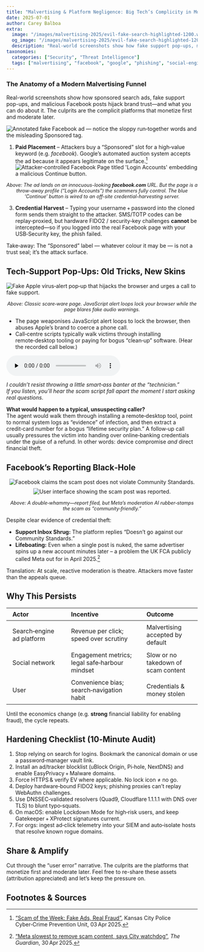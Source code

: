 ```yaml
---
title: "Malvertising & Platform Negligence: Big Tech’s Complicity in Modern Phishing"
date: 2025-07-01
author: Carey Balboa
extra:
  image: "/images/malvertising-2025/evil-fake-search-highlighted-1200.webp"
  og_image: "/images/malvertising-2025/evil-fake-search-highlighted-1200.webp"
  description: "Real-world screenshots show how fake support pop-ups, malicious Facebook posts, and sponsored search ads hijack brand trust—and what you can do about it."
taxonomies:
  categories: ["Security", "Threat Intelligence"]
  tags: ["malvertising", "facebook", "google", "phishing", "social-engineering"]
---
```

<!-- more -->


### The Anatomy of a Modern Malvertising Funnel
Real-world screenshots show how sponsored search ads, fake support pop-ups, and malicious Facebook posts  hijack brand trust—and what you can do about it. The culprits are the complicit platforms that monetize first and moderate later.


![Annotated fake Facebook ad — notice the sloppy run‑together words and the misleading Sponsored tag.](/images/malvertising-2025/evil-fake-search-highlighted-1200.webp)



1. **Paid Placement** – Attackers buy a “Sponsored” slot for a high‑value keyword (e.g. *facebook*). Google’s automated auction system accepts the ad because it appears legitimate on the surface.[^malwarebytes]
![Attacker‑controlled Facebook Page titled 'Login Accounts' embedding a malicious Continue button.](/images/malvertising-2025/login-accounts-scam-embedded-profile-1200.webp)

<p style="text-align:center; font-size:0.9em;"><em>Above: The ad lands on an innocuous-looking <strong>facebook.com</strong> URL. But the page is a throw-away profile (“Login Accounts”) the scammers fully control. The blue ‘Continue’ button is wired to an off-site credential-harvesting server.</em></p>

3. **Credential Harvest** – Typing your username + password into the cloned form sends them straight to the attacker. SMS/TOTP codes can be replay‑proxied, but hardware FIDO2 / security‑key challenges **cannot** be intercepted—so if you logged into the real Facebook page with your USB‑Security key, the phish failed.

Take‑away: The “Sponsored” label — whatever colour it may be — is not a trust seal; it’s the attack surface.


## Tech‑Support Pop‑Ups: Old Tricks, New Skins

![Fake Apple virus‑alert pop‑up that hijacks the browser and urges a call to fake support.](/images/malvertising-2025/scam-fake-support-site-1200.webp)

<p style="text-align:center; font-size:0.9em;"><em>Above: Classic scare‑ware page. JavaScript alert loops lock your browser while the page blares fake audio warnings.</em></p>

 - The page weaponises JavaScript alert loops to lock the browser, then abuses Apple’s brand to coerce a phone call.  
 - Call‑centre scripts typically walk victims through installing remote‑desktop tooling or paying for bogus “clean‑up” software. (Hear the recorded call below.)

<audio controls preload="none">
  <source src="/audio/malvertising-2025/when-you-call-the-scammers.mp3" type="audio/mpeg">
  Your browser does not support the audio tag.
</audio>

*I couldn’t resist throwing a little smart‑ass banter at the “technician.”  
If you listen, you’ll hear the scam script fall apart the moment I start asking real questions.*

<strong>What would happen to a typical, unsuspecting caller?</strong>  
The agent would walk them through installing a remote‑desktop tool, point to normal system logs as “evidence” of infection, and then extract a credit‑card number for a bogus “lifetime security plan.” A follow‑up call usually pressures the victim into handing over online‑banking credentials under the guise of a refund. In other words: device compromise <em>and</em> direct financial theft.


## Facebook’s Reporting Black‑Hole

<p style="text-align:center">
  <img src="/images/malvertising-2025/facebook-approving-of-the-scam-as-community-friendly-1200.webp" alt="Facebook claims the scam post does not violate Community Standards." />
  <img src="/images/malvertising-2025/reported-to-facebook-1200.webp" alt="User interface showing the scam post was reported." style="margin-top:0.5rem;" />
</p>
<p style="text-align:center; font-size:0.9em;"><em>Above: A double‑whammy—report filed, but Meta’s moderation AI rubber‑stamps the scam as “community‑friendly.”</em></p>

Despite clear evidence of credential theft:
 - **Support Inbox Shrug:** The platform replies “Doesn’t go against our Community Standards.”  
 - **Lifeboating:** Even when a single post is nuked, the same advertiser spins up a new account minutes later – a problem the UK FCA publicly called Meta out for in April 2025.[^guardian]

Translation: At scale, reactive moderation is theatre. Attackers move faster than the appeals queue.


## Why This Persists

<table style="width:100%; border-collapse:collapse; margin-bottom:1rem;">
  <thead>
    <tr>
      <th style="padding:0.4rem 1rem; text-align:left;">Actor</th>
      <th style="padding:0.4rem 1rem; text-align:left;">Incentive</th>
      <th style="padding:0.4rem 1rem; text-align:left;">Outcome</th>
    </tr>
  </thead>
  <tbody>
    <tr>
      <td style="padding:0.4rem 1rem;">Search‑engine ad platform</td>
      <td style="padding:0.4rem 1rem;">Revenue per click; speed over scrutiny</td>
      <td style="padding:0.4rem 1rem;">Malvertising accepted by default</td>
    </tr>
    <tr>
      <td style="padding:0.4rem 1rem;">Social network</td>
      <td style="padding:0.4rem 1rem;">Engagement metrics; legal safe‑harbour mindset</td>
      <td style="padding:0.4rem 1rem;">Slow or no takedown of scam content</td>
    </tr>
    <tr>
      <td style="padding:0.4rem 1rem;">User</td>
      <td style="padding:0.4rem 1rem;">Convenience bias; search‑navigation habit</td>
      <td style="padding:0.4rem 1rem;">Credentials & money stolen</td>
    </tr>
  </tbody>
</table>

Until the economics change (e.g. **strong** financial liability for enabling fraud), the cycle repeats.


## Hardening Checklist (10‑Minute Audit)

1. Stop relying on search for logins. Bookmark the canonical domain or use a password‑manager vault link.  
2. Install an ad/tracker blocklist (uBlock Origin, Pi‑hole, NextDNS) and enable EasyPrivacy + Malware domains.  
3. Force HTTPS & verify EV where applicable. No lock icon ≠ no go.  
4. Deploy hardware‑bound FIDO2 keys; phishing proxies can’t replay WebAuthn challenges.  
5. Use DNSSEC‑validated resolvers (Quad9, Cloudflare 1.1.1.1 with DNS over TLS) to blunt typo‑squats.  
6. On macOS: enable Lockdown Mode for high‑risk users, and keep Gatekeeper + XProtect signatures current.  
7. For orgs: ingest ad‑click telemetry into your SIEM and auto‑isolate hosts that resolve known rogue domains.  


## Share & Amplify

Cut through the “user error” narrative. The culprits are the platforms that monetize first and moderate later. Feel free to re-share these assets (attribution appreciated) and let’s keep the pressure on.


## Footnotes & Sources


[^malwarebytes]: <a href="https://kcpolice.org/crime/prevention-and-safety-tips/cyber-crime-prevention/scam-of-the-week-fake-ads-real-fraud/" target="_blank" rel="noopener noreferrer">“Scam of the Week: Fake Ads, Real Fraud”</a>, Kansas City Police Cyber‑Crime Prevention Unit, 03 Apr 2025.  
[^hackernews]: <a href="https://thehackernews.com/2025/02/malvertising-scam-uses-fake-google-ads.html" target="_blank" rel="noopener noreferrer">“Malvertising Scam Uses Fake Google Ads to Hijack Microsoft Advertising Accounts”</a>, *The Hacker News*, 01 Feb 2025.  
[^guardian]: <a href="https://www.theguardian.com/money/2025/apr/30/meta-slowest-to-remove-scam-content-says-city-watchdog" target="_blank" rel="noopener noreferrer">“Meta slowest to remove scam content, says City watchdog”</a>, *The Guardian*, 30 Apr 2025.